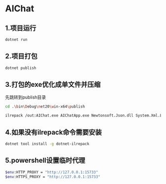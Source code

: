 # AIChat

## 1.项目运行

```bash
dotnet run
```

## 2.项目打包

```bash
dotnet publish
```

## 3.打包的exe优化成单文件并压缩

先跳转到publish目录

```bash
cd .\bin\Debug\net20\win-x64\publish
```

```bash
ilrepack /out:AIChat.exe AIChatApp.exe Newtonsoft.Json.dll System.Xml.Linq.dll
```

## 4.如果没有ilrepack命令需要安装

```bash
dotnet tool install -g dotnet-ilrepack
```

## 5.powershell设置临时代理

```bash
$env:HTTP_PROXY = "http://127.0.0.1:15733"
$env:HTTPS_PROXY = "http://127.0.0.1:15733"
```
